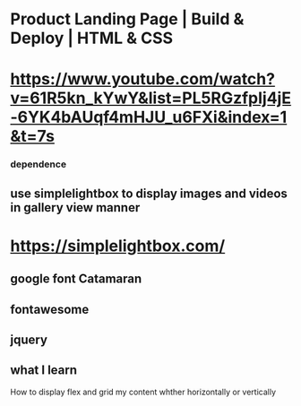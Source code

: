 #  Product Landing Page | Build & Deploy | HTML & CSS
# https://www.youtube.com/watch?v=61R5kn_kYwY&list=PL5RGzfpIj4jE-6YK4bAUqf4mHJU_u6FXi&index=1&t=7s

### dependence

## use simplelightbox to display images and videos in gallery view manner
# https://simplelightbox.com/

## google font Catamaran
## fontawesome
## jquery

## what I learn
How to display flex and grid my content whther horizontally or vertically